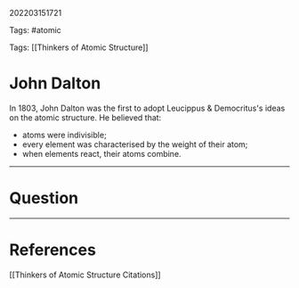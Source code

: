 202203151721

Tags: #atomic

Tags: [[Thinkers of Atomic Structure]]

# John Dalton
In 1803, John Dalton was the first to adopt Leucippus & Democritus's ideas on the atomic structure.
He believed that:
- atoms were indivisible;
- every element was characterised by the weight of their atom;
- when elements react, their atoms combine.

---
# Question


---
# References
[[Thinkers of Atomic Structure Citations]]